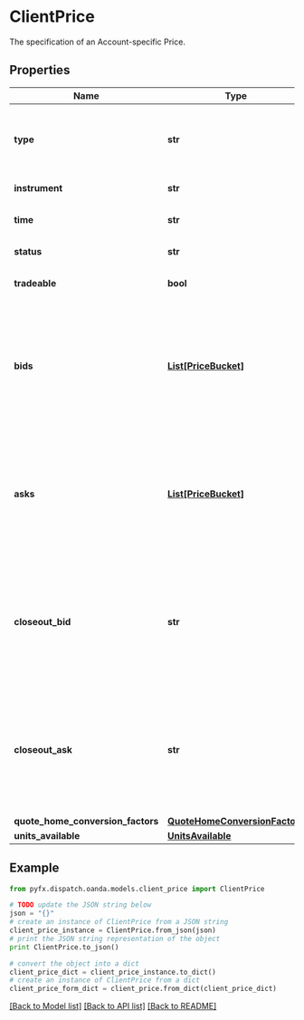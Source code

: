 # ClientPrice

The specification of an Account-specific Price.

## Properties
Name | Type | Description | Notes
------------ | ------------- | ------------- | -------------
**type** | **str** | The string \&quot;PRICE\&quot;. Used to identify the a Price object when found in a stream. | [optional] 
**instrument** | **str** | The Price&#39;s Instrument. | [optional] 
**time** | **str** | The date/time when the Price was created | [optional] 
**status** | **str** | The status of the Price. | [optional] 
**tradeable** | **bool** | Flag indicating if the Price is tradeable or not | [optional] 
**bids** | [**List[PriceBucket]**](PriceBucket.md) | The list of prices and liquidity available on the Instrument&#39;s bid side. It is possible for this list to be empty if there is no bid liquidity currently available for the Instrument in the Account. | [optional] 
**asks** | [**List[PriceBucket]**](PriceBucket.md) | The list of prices and liquidity available on the Instrument&#39;s ask side. It is possible for this list to be empty if there is no ask liquidity currently available for the Instrument in the Account. | [optional] 
**closeout_bid** | **str** | The closeout bid Price. This Price is used when a bid is required to closeout a Position (margin closeout or manual) yet there is no bid liquidity. The closeout bid is never used to open a new position. | [optional] 
**closeout_ask** | **str** | The closeout ask Price. This Price is used when a ask is required to closeout a Position (margin closeout or manual) yet there is no ask liquidity. The closeout ask is never used to open a new position. | [optional] 
**quote_home_conversion_factors** | [**QuoteHomeConversionFactors**](QuoteHomeConversionFactors.md) |  | [optional] 
**units_available** | [**UnitsAvailable**](UnitsAvailable.md) |  | [optional] 

## Example

```python
from pyfx.dispatch.oanda.models.client_price import ClientPrice

# TODO update the JSON string below
json = "{}"
# create an instance of ClientPrice from a JSON string
client_price_instance = ClientPrice.from_json(json)
# print the JSON string representation of the object
print ClientPrice.to_json()

# convert the object into a dict
client_price_dict = client_price_instance.to_dict()
# create an instance of ClientPrice from a dict
client_price_form_dict = client_price.from_dict(client_price_dict)
```
[[Back to Model list]](../README.md#documentation-for-models) [[Back to API list]](../README.md#documentation-for-api-endpoints) [[Back to README]](../README.md)


